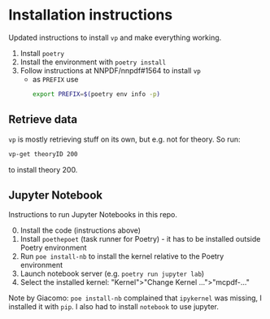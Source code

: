 # Installation instructions

Updated instructions to install `vp` and make everything working.

1. Install `poetry`
2. Install the environment with `poetry install`
3. Follow instructions at NNPDF/nnpdf#1564 to install `vp`
   - as `PREFIX` use
     ```sh
     export PREFIX=$(poetry env info -p)
     ```

## Retrieve data

`vp` is mostly retrieving stuff on its own, but e.g. not for theory. So run:

```sh
vp-get theoryID 200
```

to install theory 200.

## Jupyter Notebook

Instructions to run Jupyter Notebooks in this repo.

0. Install the code (instructions above)
1. Install `poethepoet` (task runner for Poetry) - it has to be installed
   outside Poetry environment
2. Run `poe install-nb` to install the kernel relative to the Poetry environment
3. Launch notebook server (e.g. `poetry run jupyter lab`)
4. Select the installed kernel: "Kernel">"Change Kernel ...">"mcpdf-..."

Note by Giacomo: `poe install-nb` complained that `ipykernel` was missing, I
installed it with `pip`. I also had to install `notebook` to use jupyter.
